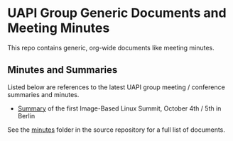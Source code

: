 # UAPI Group Generic Documents and Meeting Minutes

This repo contains generic, org-wide documents like meeting minutes.

## Minutes and Summaries

Listed below are references to the latest UAPI group meeting / conference summaries and minutes.

* [Summary](minutes/2022-10-05__image-based-linux-summit.md) of the first Image-Based Linux Summit, October 4th / 5th in Berlin

See the [minutes](https://github.com/uapi-group/docs/tree/main/minutes) folder in the source repository for a full list of documents.
